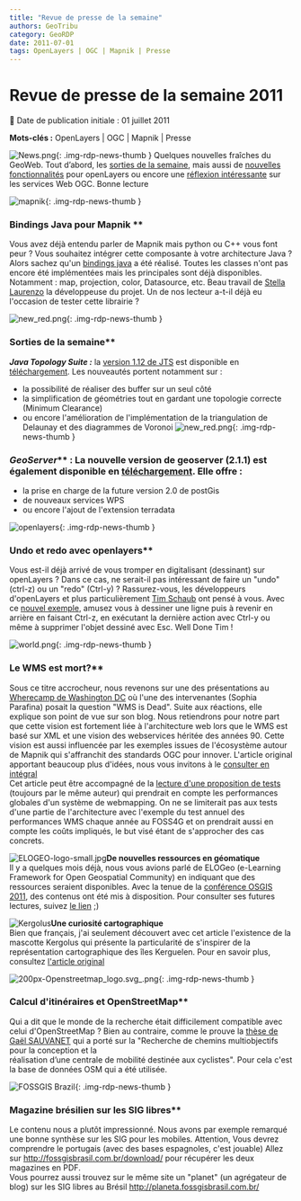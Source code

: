 ```yaml
---
title: "Revue de presse de la semaine"
authors: GeoTribu
category: GeoRDP
date: 2011-07-01
tags: OpenLayers | OGC | Mapnik | Presse
---
```


# Revue de presse de la semaine 2011


:calendar: Date de publication initiale : 01 juillet 2011

**Mots-clés :** OpenLayers | OGC | Mapnik | Presse


![News.png](https://cdn.geotribu.fr/images/internal/icons-rdp-news/news.png){: .img-rdp-news-thumb }
 Quelques nouvelles fraîches du GeoWeb. Tout d’abord, les [sorties de la semaine](#nouveaute), mais aussi de [nouvelles fonctionnalités](#ol) pour openLayers ou encore une [réflexion intéressante](#wms) sur les services Web OGC. Bonne lecture




 ![mapnik](http://www.geotribu.net/sites/default/files/Tuto/img/Blog/Mapnik/mapnik-logo.png){: .img-rdp-news-thumb }

### Bindings Java pour Mapnik **  
 Vous avez déjà entendu parler de Mapnik mais python ou C++ vous font peur ? Vous souhaitez intégrer cette composante à votre architecture Java ? Alors sachez qu'un [bindings java](https://github.com/stellaeof/mapnik-jni) a été réalisé. Toutes les classes n'ont pas encore été implémentées mais les principales sont déjà disponibles. Notamment : map, projection, color, Datasource, etc. Beau travail de [Stella Laurenzo](https://github.com/stellaeof) la développeuse du projet. Un de nos lecteur a-t-il déjà eu l'occasion de tester cette librairie ?




 ![new_red.png](http://geotribu.net/sites/default/files/Tuto/img/Blog/new_red.png){: .img-rdp-news-thumb }

### Sorties de la semaine**  
 ***Java Topology Suite :*** la [version 1.12 de JTS](http://t.co/PbQmNAv) est disponible en [téléchargement](http://sourceforge.net/projects/jts-topo-suite/files/jts/1.12/jts-1.12.zip/download). Les nouveautés portent notamment sur :  


 * la possibilité de réaliser des buffer sur un seul côté
 * la simplification de géométries tout en gardant une topologie correcte (Minimum Clearance)
 * ou encore l'amélioration de l'implémentation de la triangulation de Delaunay et des diagrammes de Voronoi
  ![new_red.png](http://www.geotribu.net/sites/default/files/Tuto/img/Blog/geoserver/GeoServer_logo.png){: .img-rdp-news-thumb }

### *GeoServer*** : La nouvelle version de geoserver (2.1.1) est également disponible en [téléchargement](http://geoserver.org/display/GEOS/GeoServer+2.1.1). Elle offre :

  * la prise en charge de la future version 2.0 de postGis
 * de nouveaux services WPS
 * ou encore l'ajout de l'extension terradata



 ![openlayers](http://www.geotribu.net/sites/default/files/Tuto/img/Blog/OpenLayers/OpenLayers.png){: .img-rdp-news-thumb }

### Undo et redo avec openlayers**  
 Vous est-il déjà arrivé de vous tromper en digitalisant (dessinant) sur openLayers ? Dans ce cas, ne serait-il pas intéressant de faire un "undo" (ctrl-z) ou un "redo" (Ctrl-y) ? Rassurez-vous, les développeurs d'openLayers et plus particulièrement [Tim Schaub](http://tschaub.net/) ont pensé à vous. Avec ce [nouvel exemple](http://openlayers.org/dev/examples/draw-undo-redo.html), amusez vous à dessiner une ligne puis à revenir en arrière en faisant Ctrl-z, en exécutant la dernière action avec Ctrl-y ou même à supprimer l'objet dessiné avec Esc. Well Done Tim !




 ![world.png](https://cdn.geotribu.fr/images/internal/icons-rdp-news/world.png){: .img-rdp-news-thumb }

### Le WMS est mort?**  
 Sous ce titre accrocheur, nous revenons sur une des présentations au [Wherecamp de Washington DC](http://www.wherecampdc.org/) où l'une des intervenantes (Sophia Parafina) posait la question "WMS is Dead". Suite aux réactions, elle explique son point de vue sur son blog. Nous retiendrons pour notre part que cette vision est fortement liée à l'architecture web lors que le WMS est basé sur XML et une vision des webservices héritée des années 90. Cette vision est aussi influencée par les exemples issues de l'écosystème autour de Mapnik qui s'affranchit des standards OGC pour innover. L'article original apportant beaucoup plus d'idées, nous vous invitons à le [consulter en intégral](http://sproke.blogspot.com/2011/06/summarizing-why-wms-is-dead.html)  
 Cet article peut être accompagné de la [lecture d'une proposition de tests](http://sproke.blogspot.com/2011/06/give-us-thunderdome.html) (toujours par le même auteur) qui prendrait en compte les performances globales d'un système de webmapping. On ne se limiterait pas aux tests d'une partie de l'architecture avec l'exemple du test annuel des performances WMS chaque année au FOSS4G et on prendrait aussi en compte les coûts impliqués, le but visé étant de s'approcher des cas concrets.




 ![ELOGEO-logo-small.jpg](http://geotribu.net/sites/default/files/Tuto/img/Blog/divers/ELOGEO-logo-small.jpg)**De nouvelles ressources en géomatique**  
 Il y a quelques mois déjà, nous vous avions parlé de ELOGeo (e-Learning Framework for Open Geospatial Community) en indiquant que des ressources seraient disponibles. Avec la tenue de la [conférence OSGIS 2011](http://cgs.nottingham.ac.uk/~osgis11/os_home.html), des contenus ont été mis à disposition. Pour consulter ses futures lectures, suivez [le lien](http://elogeo.nottingham.ac.uk/xmlui/handle/123456789/1) ;)




 ![Kergolus](http://www.geotribu.net/sites/default/files/Tuto/img/Blog/kergolus_mascotte.jpg)**Une curiosité cartographique**  
 Bien que français, j'ai seulement découvert avec cet article l'existence de la mascotte Kergolus qui présente la particularité de s'inspirer de la représentation cartographique des îles Kerguelen. Pour en savoir plus, consultez [l'article original](http://bigthink.com/ideas/38958)




 ![200px-Openstreetmap_logo.svg_.png](http://geotribu.net/sites/default/files/Tuto/img/Blog/OSM/200px-Openstreetmap_logo.svg_.png){: .img-rdp-news-thumb }

### Calcul d'itinéraires et OpenStreetMap**  
 Qui a dit que le monde de la recherche était difficilement compatible avec celui d'OpenStreetMap ? Bien au contraire, comme le prouve la [thèse de Gaël SAUVANET](http://tel.archives-ouvertes.fr/tel-00603891/fr/) qui a porté sur la "Recherche de chemins multiobjectifs pour la conception et la  
 réalisation d’une centrale de mobilité destinée aux cyclistes". Pour cela c'est la base de données OSM qui a été utilisée.




 ![FOSSGIS Brazil](http://www.geotribu.net/sites/default/files/Tuto/img/Blog/fossgis_logo.png){: .img-rdp-news-thumb }

### Magazine brésilien sur les SIG libres**  
 Le contenu nous a plutôt impressionné. Nous avons par exemple remarqué une bonne synthèse sur les SIG pour les mobiles. Attention, Vous devrez comprendre le portugais (avec des bases espagnoles, c'est jouable) Allez sur <http://fossgisbrasil.com.br/download/> pour récupérer les deux magazines en PDF.  
 Vous pourrez aussi trouvez sur le même site un "planet" (un agrégateur de blog) sur les SIG libres au Brésil <http://planeta.fossgisbrasil.com.br/>
